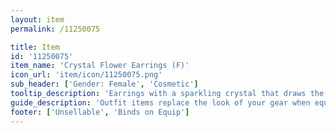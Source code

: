 ```yaml
---
layout: item
permalink: /11250075

title: Item
id: '11250075'
item_name: 'Crystal Flower Earrings (F)'
icon_url: 'item/icon/11250075.png'
sub_header: ['Gender: Female', 'Cosmetic']
tooltip_description: 'Earrings with a sparkling crystal that draws the eye.'
guide_description: 'Outfit items replace the look of your gear when equipped.'
footer: ['Unsellable', 'Binds on Equip']
---
```

